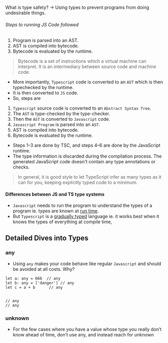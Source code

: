 What is type safety? -> Using types to prevent programs from doing undesirable things.

###### Steps to running JS Code followed

1. Program is parsed into an AST.
2. AST is compiled into bytecode.
3. Bytecode is evaluated by the runtime.

>Bytecode is a set of instructions which a virtual machine can interpret. It is an intermediary between source code and machine code.


- More importantly, `Typescript` code is converted to an `AST` which is then typechecked by the runtime.
- It is then converted to `JS` code.
- So, steps are
1. `Typescript` source code is converted to an `Abstract Syntax Tree`. 
2. The `AST` is type-checked by the type-checker.
3. Then the `AST` is converted to `Javascript` code.
4. `Javascript Program` is parsed into an `AST`.
5. AST is compiled into bytecode.
6. Bytecode is evaluated by the runtime.



- Steps 1–3 are done by TSC, and steps 4–6 are done by the JavaScript runtime.
- The type information is discarded during the compilation process. The generated JavaScript code doesn't contain any type annotations or checks. 

>In general, it is good style to let TypeScript infer as many types as it can for you, keeping explicitly typed code to a minimum.


#### Differences between JS and TS type systems

- `Javascript` needs to run the program to understand the types of a program ie. types are known at <u>run time</u>.
- But `Typescript` is a <u> gradually typed</u> language ie. it works best when it knows the types of everything at compile time,




## Detailed Dives into Types

### any

- Using `any` makes your code behave like regular `Javascript` and should be avoided at all costs. Why?
```
let a: any = 666  // any
let b: any = ['danger'] // any
let c = a + b      // any


// any
// any
```


### unknown

- For the few cases where you have a value whose type you really don’t know ahead of time, don’t use any, and instead reach for unknown